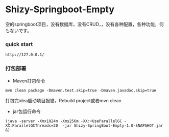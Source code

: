 # Shizy-Springboot-Empty

空的springboot项目，没有数据库，没有CRUD，，没有各种配置，各种功能，何もないです。

### quick start
```
http://127.0.0.1/
```

### 打包部署

* Maven打包命令
```
mvn clean package -Dmaven.test.skip=true -Dmaven.javadoc.skip=true
```

打包完idea启动项目报错，Rebuild project或者mvn clean

* jar包运行命令
```
(java -server -Xmx1024m -Xms256m -XX:+UseParallelGC -XX:ParallelGCThreads=20  -jar Shizy-SpringBoot-Empty-1.0-SNAPSHOT.jar &)
```


<br>
<br>
<br>
<br>
<br>